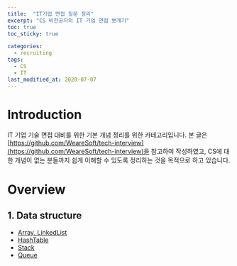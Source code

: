 ```yaml
---
title:  "IT기업 면접 질문 정리"
excerpt: "CS 비전공자의 IT 기업 면접 뽀개기"
toc: true
toc_sticky: true

categories:
  - recruiting
tags:
  - CS
  - IT
last_modified_at: 2020-07-07
---
```


# Introduction

IT 기업 기술 면접 대비를 위한 기본 개념 정리를 위한 카테고리입니다. 본 글은 [https://github.com/WeareSoft/tech-interview](https://github.com/WeareSoft/tech-interview)을 참고하여 작성하였고, CS에 대한 개념이 없는 분들까지 쉽게 이해할 수 있도록 정리하는 것을 목적으로 하고 있습니다.

# Overview

## 1. Data structure
- [Array, LinkedList](https://inhyeokyoo.github.io/recruiting/Array-LinkedList-post/)
- [HashTable](https://inhyeokyoo.github.io/recruiting/HashTable-post/)
- [Stack](https://inhyeokyoo.github.io/recruiting/stack-post/)
- [Queue](https://inhyeokyoo.github.io/recruiting/queue-post/)

